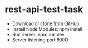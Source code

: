 # rest-api-test-task
* Download or clone from GitHub
* Install Node Modules: npm install
* Run server:  npm run dev
* Server listening port:8000
